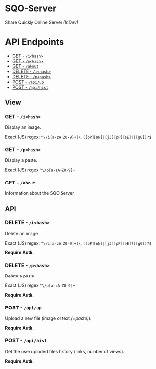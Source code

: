 # SQO-Server
Share Quickly Online Server _(InDev)_

# API Endpoints
- [GET - `/i<hash>`](#get---ihash)
- [GET - `/p<hash>`](#get---phash)
- [GET - `/about`](#get---about)
- [DELETE - `/i<hash>`](#delete---ihash)
- [DELETE - `/p<hash>`](#delete---phash)
- [POST - `/api/up`](#post---apiup)
- [POST - `/api/hist`](#post---apihist)

## View
### GET - `/i<hash>`
Display an image.

Exact (JS) regex: `^\/i[a-zA-Z0-9]+(\.([pP][nN]|[jJ][pP][eE]?)[gG])?$`

### GET - `/p<hash>`
Display a paste.

Exact (JS) regex `^\/p[a-zA-Z0-9]+`

### GET - `/about`
Information about the SQO Server

## API
### DELETE - `/i<hash>`
Delete an image

Exact (JS) regex: `^\/i[a-zA-Z0-9]+(\.([pP][nN]|[jJ][pP][eE]?)[gG])?$`

**Require Auth.**

### DELETE - `/p<hash>`
Delete a paste

Exact (JS) regex `^\/p[a-zA-Z0-9]+`

**Require Auth.**

### POST - `/api/up`
Upload a new file (image or text _(=paste)_).

**Require Auth.**

### POST - `/api/hist`
Get the user uploded files history (links, number of views).

**Require Auth.**